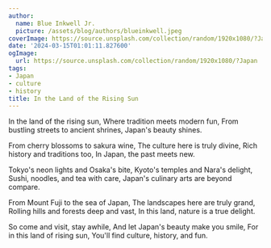 ```yaml
---
author:
  name: Blue Inkwell Jr.
  picture: /assets/blog/authors/blueinkwell.jpeg
coverImage: https://source.unsplash.com/collection/random/1920x1080/?Japan
date: '2024-03-15T01:01:11.827600'
ogImage:
  url: https://source.unsplash.com/collection/random/1920x1080/?Japan
tags:
- Japan
- culture
- history
title: In the Land of the Rising Sun
---
```


In the land of the rising sun,
Where tradition meets modern fun,
From bustling streets to ancient shrines,
Japan's beauty shines.

From cherry blossoms to sakura wine,
The culture here is truly divine,
Rich history and traditions too,
In Japan, the past meets new.

Tokyo's neon lights and Osaka's bite,
Kyoto's temples and Nara's delight,
Sushi, noodles, and tea with care,
Japan's culinary arts are beyond compare.

From Mount Fuji to the sea of Japan,
The landscapes here are truly grand,
Rolling hills and forests deep and vast,
In this land, nature is a true delight.

So come and visit, stay awhile,
And let Japan's beauty make you smile,
For in this land of rising sun,
You'll find culture, history, and fun.